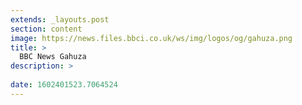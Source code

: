 ```yaml
--- 
extends: _layouts.post 
section: content 
image: https://news.files.bbci.co.uk/ws/img/logos/og/gahuza.png 
title: > 
  BBC News Gahuza 
description: > 
   
date: 1602401523.7064524 
--- 
```


